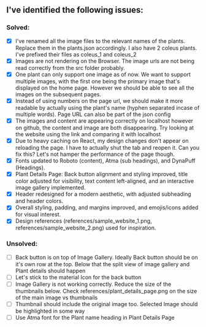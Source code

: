 ## I've identified the following issues:

### Solved:
- [x] I've renamed all the image files to the relevant names of the plants. Replace them in the plants.json accordingly. I also have 2 coleus plants. I've prefixed their files as coleus_1 and coleus_2
- [x] Images are not rendering on the Browser. The image urls are not being read correctly from the src folder probably.
- [x] One plant can only support one image as of now. We want to support multiple images, with the first one being the primary image that's displayed on the home page. However we should be able to see all the images on the subsequent pages.
- [x] Instead of using numbers on the page url, we should make it more readable by actually using the plant's name (hyphen separated incase of multiple words). Page URL can also be part of the json config
- [x] The images and content are appearing correctly on localhost however on github, the content and image are both disappearing. Try looking at the website using the link and comparing it with localhost
- [x] Due to heavy caching on React, my design changes don't appear on reloading the page. I have to actually shut the tab and reopen it. Can you fix this? Let's not hamper the performance of the page though.
- [x] Fonts updated to Roboto (content), Atma (sub headings), and DynaPuff (Headings).
- [x] Plant Details Page: Back button alignment and styling improved, title color adjusted for visibility, text content left-aligned, and an interactive image gallery implemented.
- [x] Header redesigned for a modern aesthetic, with adjusted subheading and header colors.
- [x] Overall styling, padding, and margins improved, and emojis/icons added for visual interest.
- [x] Design references (references/sample_website_1.png, references/sample_website_2.png) used for inspiration.

### Unsolved:
- [ ] Back button is on top of Image Gallery. Ideally Back button should be on it's own row at the top. Below that the split view of image gallery and Plant details should happen
- [ ] Let's stick to the material Icon for the back button
- [ ] Image Gallery is not working correctly. Reduce the size of the thumbnails below. Check references/plant_details_page.png on the size of the main image vs thumbnails
- [ ] Thumbnail should include the original image too. Selected Image should be highlighted in some way
- [ ] Use Atma font for the Plant name heading in Plant Details Page